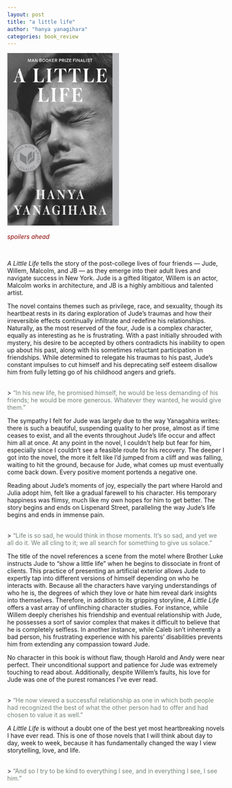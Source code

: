 ```yaml
---
layout: post
title: "a little life"
author: "hanya yanagihara"
categories: book_review
---
```


<img src="\docs\assets\img\a_little_life.jpg" height="400">

<br>

<font color="#8B0000"> *spoilers ahead* </font>

<br>

*A Little Life* tells the story of the post-college lives of four friends — Jude, Willem, Malcolm, and JB — as they emerge into their adult lives and navigate success in New York. Jude is a gifted litigator, Willem is an actor, Malcolm works in architecture, and JB is a highly ambitious and talented artist.

The novel contains themes such as privilege, race, and sexuality, though its heartbeat rests in its daring exploration of Jude’s traumas and how their irreversible effects continually infiltrate and redefine his relationships. Naturally, as the most reserved of the four, Jude is a complex character, equally as interesting as he is frustrating. With a past initially shrouded with mystery, his desire to be accepted by others contradicts his inability to open up about his past, along with his sometimes reluctant participation in friendships. While determined to relegate his traumas to his past, Jude’s constant impulses to cut himself and his deprecating self esteem disallow him from fully letting go of his childhood angers and griefs.

<br>
> <font color="#738276">“In his new life, he promised himself, he would be less demanding of his friends; he would be more generous. Whatever they wanted, he would give them.”</font>

<br>

The sympathy I felt for Jude was largely due to the way Yanagahira writes: there is such a beautiful, suspending quality to her prose, almost as if time ceases to exist, and all the events throughout Jude’s life occur and affect him all at once. At any point in the novel, I couldn’t help but fear for him, especially since I couldn’t see a feasible route for his recovery. The deeper I got into the novel, the more it felt like I’d jumped from a cliff and was falling, waiting to hit the ground, because for Jude, what comes up must eventually come back down. Every positive moment portends a negative one.

Reading about Jude’s moments of joy, especially the part where Harold and Julia adopt him, felt like a gradual farewell to his character. His temporary happiness was flimsy, much like my own hopes for him to get better. The story begins and ends on Lispenard Street, paralleling the way Jude’s life begins and ends in immense pain.

<br>
> <font color="#738276"> “Life is so sad, he would think in those moments. It’s so sad, and yet we all do it. We all cling to it; we all search for something to give us solace.”</font>

<br>

The title of the novel references a scene from the motel where Brother Luke instructs Jude to “show a little life” when he begins to dissociate in front of clients. This practice of presenting an artificial exterior allows Jude to expertly tap into different versions of himself depending on who he interacts with. Because all the characters have varying understandings of who he is, the degrees of which they love or hate him reveal dark insights into themselves. Therefore, in addition to its gripping storyline, *A Little Life* offers a vast array of unflinching character studies. For instance, while Willem deeply cherishes his friendship and eventual relationship with Jude, he possesses a sort of savior complex that makes it difficult to believe that he is completely selfless. In another instance, while Caleb isn’t inherently a bad person, his frustrating experience with his parents’ disabilities prevents him from extending any compassion toward Jude.

No character in this book is without flaw, though Harold and Andy were near perfect. Their unconditional support and patience for Jude was extremely touching to read about. Additionally, despite Willem’s faults, his love for Jude was one of the purest romances I’ve ever read.

<br>
> <font color="#738276">“He now viewed a successful relationship as one in which both people had recognized the best of what the other person had to offer and had chosen to value it as well.”</font>

<br>

*A Little Life* is without a doubt one of the best yet most heartbreaking novels I have ever read. This is one of those novels that I will think about day to day, week to week, because it has fundamentally changed the way I view storytelling, love, and life.

<br>
> <font color="#738276">“And so I try to be kind to everything I see, and in everything I see, I see him.”</font>

<br>